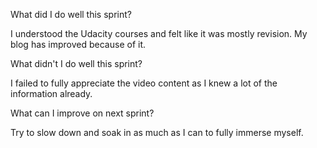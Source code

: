 
What did I do well this sprint?

I understood the Udacity courses and felt like it was mostly revision. My blog has improved because of it. 

What didn't I do well this sprint?

I failed to fully appreciate the video content as I knew a lot of the information already.

What can I improve on next sprint?

Try to slow down and soak in as much as I can to fully immerse myself.



